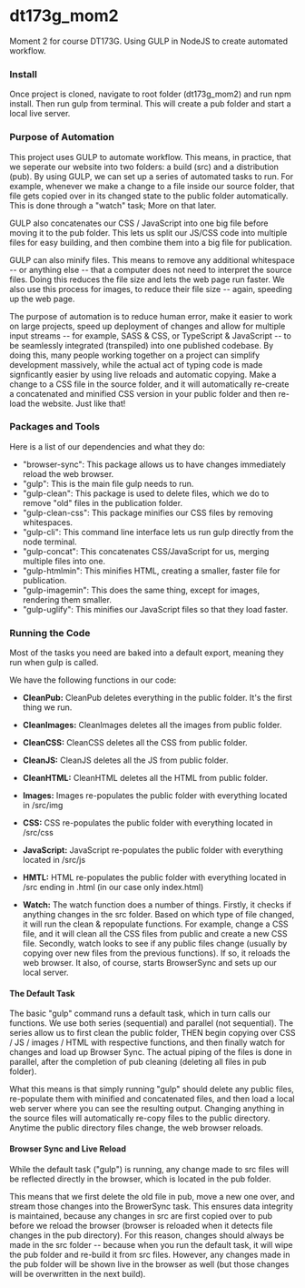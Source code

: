 # dt173g_mom2
Moment 2 for course DT173G. Using GULP in NodeJS to create automated workflow.

### Install

Once project is cloned, navigate to root folder (dt173g_mom2) and run npm install. Then run gulp from terminal. This will create a pub folder and start a local live server.

### Purpose of Automation

This project uses GULP to automate workflow. This means, in practice, that we seperate our website into two folders: a build (src) and a distribution (pub). By using GULP, we can set up a series of automated tasks to run. For example, whenever we make a change to a file inside our source folder, that file gets copied over in its changed state to the public folder automatically. This is done through a "watch" task; More on that later.

GULP also concatenates our CSS / JavaScript into one big file before moving it to the pub folder. This lets us split our JS/CSS code into multiple files for easy building, and then combine them into a big file for publication.

GULP can also minify files. This means to remove any additional whitespace -- or anything else -- that a computer does not need to interpret the source files. Doing this reduces the file size and lets the web page run faster. We also use this process for images, to reduce their file size -- again, speeding up the web page.

The purpose of automation is to reduce human error, make it easier to work on large projects, speed up deployment of changes and allow for multiple input streams -- for example, SASS & CSS, or TypeScript & JavaScript -- to be seamlessly integrated (transpiled) into one published codebase. By doing this, many people working together on a project can simplify development massively, while the actual act of typing code is made signficantly easier by using live reloads and automatic copying. Make a change to a CSS file in the source folder, and it will automatically re-create a concatenated and minified CSS version in your public folder and then re-load the website. Just like that!

### Packages and Tools

Here is a list of our dependencies and what they do:
-  "browser-sync": This package allows us to have changes immediately reload the web browser.
-  "gulp": This is the main file gulp needs to run.
-  "gulp-clean": This package is used to delete files, which we do to remove "old" files in the publication folder.
-  "gulp-clean-css": This package minifies our CSS files by removing whitespaces.
-  "gulp-cli": This command line interface lets us run gulp directly from the node terminal.
-  "gulp-concat": This concatenates CSS/JavaScript for us, merging multiple files into one.
-  "gulp-htmlmin": This minifies HTML, creating a smaller, faster file for publication.
-  "gulp-imagemin": This does the same thing, except for images, rendering them smaller.
-  "gulp-uglify": This minifies our JavaScript files so that they load faster.

### Running the Code

Most of the tasks you need are baked into a default export, meaning they run when gulp is called. 

We have the following functions in our code:

- **CleanPub:** CleanPub deletes everything in the public folder. It's the first thing we run.
- **CleanImages:** CleanImages deletes all the images from public folder.
- **CleanCSS:** CleanCSS deletes all the CSS from public folder.
- **CleanJS:** CleanJS deletes all the JS from public folder.
- **CleanHTML:** CleanHTML deletes all the HTML from public folder.

- **Images:** Images re-populates the public folder with everything located in /src/img
- **CSS:** CSS re-populates the public folder with everything located in /src/css
- **JavaScript:** JavaScript re-populates the public folder with everything located in /src/js
- **HMTL:** HTML re-populates the public folder with everything located in /src ending in .html (in our case only index.html)

- **Watch:** The watch function does a number of things. Firstly, it checks if anything changes in the src folder. Based on which type of file changed, it will run the clean & repopulate functions. For example, change a CSS file, and it will clean all the CSS files from public and create a new CSS file. Secondly, watch looks to see if any public files change (usually by copying over new files from the previous functions). If so, it reloads the web browser. It also, of course, starts BrowserSync and sets up our local server.

#### The Default Task

The basic "gulp" command runs a default task, which in turn calls our functions. We use both series (sequential) and parallel (not sequential). The series allow us to first clean the public folder, THEN begin copying over CSS / JS / images / HTML with respective functions, and then finally watch for changes and load up Browser Sync. The actual piping of the files is done in parallel, after the completion of pub cleaning (deleting all files in pub folder).

What this means is that simply running "gulp" should delete any public files, re-populate them with minified and concatenated files, and then load a local web server where you can see the resulting output. Changing anything in the source files will automatically re-copy files to the public directory. Anytime the public directory files change, the web browser reloads. 

#### Browser Sync and Live Reload

While the default task ("gulp") is running, any change made to src files will be reflected directly in the browser, which is located in the pub folder.

This means that we first delete the old file in pub, move a new one over, and stream those changes into the BrowerSync task. This ensures data integrity is maintained, because any changes in src are first copied over to pub before we reload the browser (browser is reloaded when it detects file changes in the pub directory). For this reason, changes should always be made in the src folder -- because when you run the default task, it will wipe the pub folder and re-build it from src files. However, any changes made in the pub folder will be shown live in the browser as well (but those changes will be overwritten in the next build).